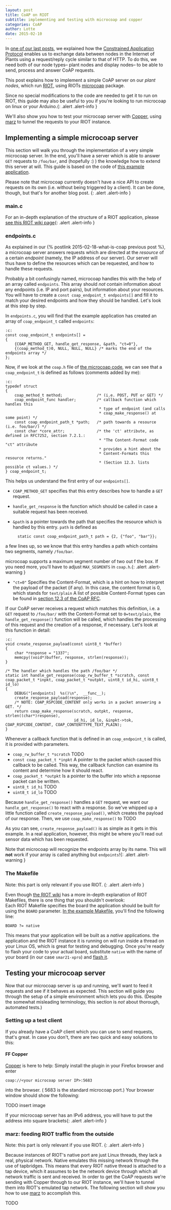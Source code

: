 ```yaml
---
layout: post
title: CoAP on RIOT
subtitle: implementing and testing with microcoap and copper
categories: CoAP
author: Lotte
date: 2015-02-10
---
```


In [one of our last posts](http://watr.li/what-is-coap.html), we explained how the [Constrained Application Protocol](http://coap.technology) enables us to exchange data between nodes in the Internet of Plants using a request/reply cycle similar to that of HTTP. 
To do this, we need both of our node types– plant nodes and display nodes– to be able to send, process and answer CoAP requests.

This post explains how to implement a simple CoAP server on our *plant nodes*, which run [RIOT](http://www.riot-os.org), using RIOTs [microcoap](https://github.com/1248/microcoap) package. 

Since no special modifications to the code are needed to get it to run on RIOT, this guide may also be useful to you if you're looking to run microcoap on linux or your Arduino.{: .alert .alert-info }

We'll also show you how to test your microcoap server with [Copper](https://addons.mozilla.org/de/firefox/addon/copper-270430/), using [marz](https://github.com/sgso/marz) to tunnel the requests to your RIOT instance.

## Implementing a simple microcoap server
This section will walk you through the implementation of a very simple microcoap server. In the end, you'll have a server which is able to answer ``GET`` requests to ``/foo/bar``, and (hopefully :) ) the knowledge how to extend this server at will. This guide is based on the code of [this example application](https://github.com/RIOT-OS/applications/tree/master/microcoap). 

Please note that microcoap currently doesn't have a nice API to create requests on its own (i.e. without being triggered by a client). It can be done, though, but that's for another blog post.  {: .alert .alert-info }

### main.c
For an in-depth explanation of the structure of a RIOT application, please [see this RIOT wiki page](https://github.com/RIOT-OS/RIOT/wiki/Creating-your-first-RIOT-project){: .alert .alert-info }

### endpoints.c
As explained in our {% postlink 2015-02-18-what-is-coap previous post %}, a microcoap server answers requests which are directed at the *resource* of a certain *endpoint* (namely, the IP address of our server). Our server will thus have to define the resources which can be requested, and how to handle these requests.  

Probably a bit confusingly named, microcoap handles this with the help of an array called ``endpoints``.
This array should *not* contain information about any endpoints (i.e. IP and port pairs), but information about your resources.  
You will have to create a ``const coap_endpoint_t endpoints[]`` and fill it to match your desired endpoints and how they should be handled. Let's look at this step by step.

In ``endpoints.c``, you will find that the example application has created an array of ``coap_endpoint_t`` called ``endpoints``:

	:c:
	const coap_endpoint_t endpoints[] =
	{
    	{COAP_METHOD_GET, handle_get_response, &path, "ct=0"},
    	{(coap_method_t)0, NULL, NULL, NULL} /* marks the end of the endpoints array */
	};

Now, if we look at the ``coap.h`` file of [the microcoap code](https://github.com/1248/microcoap/blob/master/coap.h#L138), we can see that a ``coap_endpoint_t`` is defined as follows (comments added by me):

    :c:
    typedef struct
    {
        coap_method_t method;               /* (i.e. POST, PUT or GET) */
        coap_endpoint_func handler;         /* callback function which handles this 
                                             * type of endpoint (and calls 
                                             * coap_make_response() at some point) */
        const coap_endpoint_path_t *path;   /* path towards a resource (i.e. foo/bar/) */ 
        const char *core_attr;              /* the 'ct' attribute, as defined in RFC7252, section 7.2.1.:
                                             * "The Content-Format code "ct" attribute 
                                             * provides a hint about the 
                                             * Content-Formats this resource returns." 
                                             * (Section 12.3. lists possible ct values.) */
    } coap_endpoint_t;

This helps us understand the first entry of our ``endpoints[]``.  

- ``COAP_METHOD_GET`` specifies that this entry describes how to handle a ``GET`` request.
- ``handle_get_response`` is the function which should be called in case a suitable request has been received.
- ``&path`` is a pointer towards the path that specifies the resource which is handled by this entry. ``path`` is defined as  
		
		static const coap_endpoint_path_t path = {2, {"foo", "bar"}};		
a few lines up, so we know that this entry handles a path which contains two segments, namely ``/foo/bar``.

microcoap supports a maximum segment number of two out f the box. If you need more, you'll have to adjust ``MAX_SEGMENTS`` in ``coap.h``.{: .alert .alert-warning }

- ``"ct=0"`` Specifies the Content-Format, which is a hint on how to interpret the payload of the packet (if any). In this case, the content format is 0, which stands for ``text/plain``
 A list of possible Content-Format types can be found in [section 12.3 of the CoAP RFC](https://tools.ietf.org/html/rfc7252#section-12.3).

If our CoAP server receives a request which matches this definition, i.e. a ``GET`` request to ``/foo/bar/`` with the Content-Format set to ``0=text/plain``, the ``handle_get_response()`` function will be called, which handles the processing of this request and the creation of a response, if necessary. Let's look at this function in detail:

	:c:
	void create_response_payload(const uint8_t *buffer)
    {
        char *response = "1337";
        memcpy((void*)buffer, response, strlen(response));
    }

    /* The handler which handles the path /foo/bar */
    static int handle_get_response(coap_rw_buffer_t *scratch, const coap_packet_t *inpkt, coap_packet_t *outpkt, uint8_t id_hi, uint8_t id_lo)
    {
        DEBUG("[endpoints]  %s()\n",  __func__);
        create_response_payload(response);
        /* NOTE: COAP_RSPCODE_CONTENT only works in a packet answering a GET. */
        return coap_make_response(scratch, outpkt, response, strlen((char*)response),
                                  id_hi, id_lo, &inpkt->tok, COAP_RSPCODE_CONTENT, COAP_CONTENTTYPE_TEXT_PLAIN);
    }

Whenever a callback function that is defined in an ``coap_endpoint_t`` is called, it is provided with parameters.

- ``coap_rw_buffer_t *scratch`` TODO
- ``const coap_packet_t *inpkt`` A pointer to the packet which caused this callback to be called. This way, the callback function can examine its content and determine how it should react. 
- ``coap_packet_t *outpkt`` Is a pointer to the buffer into which a repsonse packet can be written. 
- ``uint8_t id_hi`` TODO
- ``uint8_t id_lo`` TODO

Because ``handle_get_response()`` handles a ``GET`` request, we want our ``handle_get_response()`` to react with a response. So we've whipped up a little function called ``create_response_payload()``, which creates the payload of our response. Then, we use ``coap_make_response()`` to TODO

As you can see, ``create_response_payload()`` is as simple as it gets in this example. In a real application, however, this might be where you'll read out sensor data which has been requested.

Note that microcoap will recognize the endpoints array by its name. This will **not** work if your array is called anything but ``endpoints``!{: .alert .alert-warning }

### The Makefile
Note: this part is only relevant if you use RIOT. {: .alert .alert-info }

Even though [the RIOT wiki](https://github.com/RIOT-OS/RIOT/wiki/Creating-your-first-RIOT-project) has a more in-depth explanation of RIOT Makefiles, there is one thing that you shouldn't overlook:  
Each RIOT Makefile specifies the board the application should be built for using the ``BOARD`` parameter. [In the example Makefile](https://github.com/RIOT-OS/applications/blob/master/microcoap/Makefile), you'll find the following line:

	BOARD ?= native

This means that your application will be built as a *native* applications. the application and the RIOT instance it is running on will run inside a thread on your Linux OS, which is great for testing and debugging. Once you're ready to flash your code to your actual board, substitute ``native`` with the name of your board (in our case ``smar21-xpro``) and [flash it](http://watr.li/samr21-dev-setup-ubuntu.html).

## Testing your microcoap server
Now that our microcoap server is up and running, we'll want to feed it requests and see if it behaves as expected. This section will guide you through the setup of a simple environment which lets you do this. (Despite the somewhat misleading terminology, this section is *not* about thorough, automated tests.)

### Setting up a test client
If you already have a CoAP client which you can use to send requests, that's great. In case you don't, there are two quick and easy solutions to this:
#### FF Copper
[Copper](https://addons.mozilla.org/de/firefox/addon/copper-270430/) is here to help: Simply install the plugin in your Firefox browser and enter 

	coap://<your microcoap server IP>:5683

into the browser. ( 5683 is the standard microcoap port.) Your browser window should show the following:

TODO insert image

If your microcoap server has an IPv6 address, you will have to put the address into square brackets{: .alert .alert-info }

### marz: feeding RIOT traffic from the outside
Note: this part is only relevant if you use RIOT. {: .alert .alert-info }
<!-- TODO: what about 6lowpan? -->

Because instances of RIOT's native port are just Linux threads, they lack a real, physical network. Native emulates this missing network through the use of tapbridges. This means that every RIOT native thread is attached to a tap device, which it assumes to be the network device through which all network traffic is sent and received. In order to get the CoAP requests we're sending with Copper through to our RIOT instance, we'll have to tunnel them into RIOT's emulated tap network. The following section will show you how to use [marz](https://github.com/sgso/marz) to accomplish this.


TODO